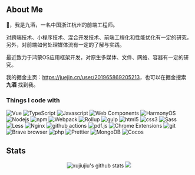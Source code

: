 
  <h2>About Me</h2>

  <p>👋，我是九酒，一名中国浙江杭州的前端工程师。</p>
  <p>对跨端技术、小程序技术、混合开发技术、前端工程化和性能优化有一定的研究，另外，对前端如何处理媒体流有一定的了解与实践。</p>
  <p>最近致力于鸿蒙OS应用框架开发，对原生多媒体、文件、网络、容器有一定的研究。</p>
  <p>我的掘金主页：<a href="https://juejin.cn/user/201965869205213">https://juejin.cn/user/201965869205213</a>，也可以在掘金搜索
    <b>九酒</b> 找到我。
  </p>

  <div>
    <h3>Things I code with</h3>
<p>
  <img alt="Vue" src="https://img.shields.io/badge/-Vue-42b883?style=flat-square&logo=vue.js&logoColor=white" />
  <img alt="TypeScript" src="https://img.shields.io/badge/-TypeScript-007ACC?style=flat-square&logo=typescript&logoColor=white" />
  <img alt="Javascript" src="https://img.shields.io/badge/-Javascript-f27b10?style=flat-square&logo=javascript&logoColor=white" />
  <img alt="Web Components" src="https://img.shields.io/badge/-Web_Components-29ABE2?style=flat-square&logo=webcomponents.org&logoColor=white" />
  <img alt="HarmonyOS" src="https://img.shields.io/badge/-HarmonyOS-000000?style=flat-square&logo=harmonyos&logoColor=white" />
  <img alt="Nodejs" src="https://img.shields.io/badge/-Nodejs-43853d?style=flat-square&logo=Node.js&logoColor=white" />
  <img alt="npm" src="https://img.shields.io/badge/-NPM-CB3837?style=flat-square&logo=npm&logoColor=white" />
  <img alt="Webpack" src="https://img.shields.io/badge/-Webpack-8DD6F9?style=flat-square&logo=webpack&logoColor=white" /> 
  <img alt="Rollup" src="https://img.shields.io/badge/-Rollup-EC4A3F?style=flat-square&logo=rollup.js&logoColor=white" />
  <img alt="gulp" src="https://img.shields.io/badge/-gulp-cf4647?style=flat-square&logo=gulp&logoColor=white" />
  <img alt="html5" src="https://img.shields.io/badge/-HTML5-E34F26?style=flat-square&logo=html5&logoColor=white" />
  <img alt="css3" src="https://img.shields.io/badge/-CSS3-25A9E1?style=flat-square&logo=css3&logoColor=white" />
  <img alt="Sass" src="https://img.shields.io/badge/-Sass-CC6699?style=flat-square&logo=sass&logoColor=white" />
  <img alt="Less" src="https://img.shields.io/badge/-Less-1D365D?style=flat-square&logo=less&logoColor=white" />
  <img alt="Nginx" src="https://img.shields.io/badge/-Nginx-00B140?style=flat-square&logo=Nginx&logoColor=white" />
  <img alt="github actions" src="https://img.shields.io/badge/-Github_Actions-2088FF?style=flat-square&logo=github-actions&logoColor=white" />
  <img alt="pdf.js" src="https://img.shields.io/badge/-PDF.js-EB3837?style=flat-square&logo=pdf.js&logoColor=white" />
  <img alt="Chrome Extensions" src="https://img.shields.io/badge/-Chrome Extensions-4285F4?style=flat-square&logo=chromewebstore&logoColor=white" />
  <img alt="git" src="https://img.shields.io/badge/-Git-F05032?style=flat-square&logo=git&logoColor=white" />
  <img alt="Brave browser" src="https://img.shields.io/badge/-Brave_Browser-FB542B?style=flat-square&logo=brave&logoColor=white" />
  <img alt="php" src="https://img.shields.io/badge/-php-4F5B93?style=flat-square&logo=php&logoColor=white" />
  <img alt="Prettier" src="https://img.shields.io/badge/-Prettier-F7B93E?style=flat-square&logo=prettier&logoColor=white" />
  <img alt="MongoDB" src="https://img.shields.io/badge/-MongoDB-13aa52?style=flat-square&logo=mongodb&logoColor=white" />
  <img alt="Cocos" src="https://img.shields.io/badge/-Cocos-55C2E1?style=flat-square&logo=cocos&logoColor=white" />
</p>
  </div>

  <h2>Stats</h2>

  <div align="center">
    <div>
      <img
        src="https://github-readme-stats.vercel.app/api?username=xujiujiu&show_icons=true&include_all_commits=true&hide_border=true&rank_icon=github"
        alt="xujiujiu's github stats" />
      <img src="https://github-readme-stats.vercel.app/api/top-langs/?username=xujiujiu&layout=compact&hide_border=true" />
    </div>
    <!-- <img src="https://github-profile-trophy.vercel.app/?username=xujiujiu&row=1&column=7&no-frame=true&no-bg=true"
      alt="" /> -->
  </div>
<!--   [just for fun](https://xujiujiu.github.io/forFunny/) -->


<!---
xujiujiu/xujiujiu is a ✨ special ✨ repository because its `README.md` (this file) appears on your GitHub profile.
You can click the Preview link to take a look at your changes.
--->

